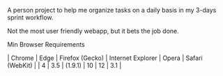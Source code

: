 A person project to help me organize tasks on a daily basis in my 3-days sprint workflow.

Not the most user friendly webapp, but it bets the job done.

Min Browser Requirements

| Chrome	| Edge	| Firefox (Gecko)	| Internet Explorer		| Opera	| Safari (WebKit)	|
| 4			| 3.5	| (1.9.1) 			|	10					| 12	| 3.1				|
